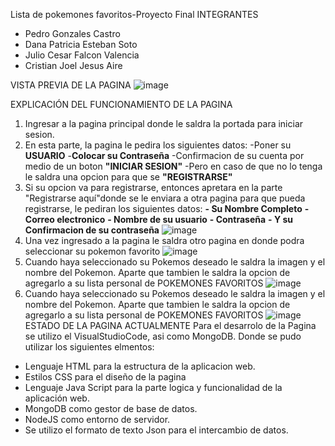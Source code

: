 Lista de pokemones favoritos-Proyecto Final 
INTEGRANTES
- Pedro Gonzales Castro
- Dana Patricia Esteban Soto
- Julio Cesar Falcon Valencia
- Cristian Joel Jesus Aire

VISTA PREVIA DE LA PAGINA
![image](https://user-images.githubusercontent.com/118759662/210032519-d74fac64-f6a1-4bef-bbab-d061d3e8eb03.png)

EXPLICACIÓN DEL FUNCIONAMIENTO DE LA PAGINA
1. Ingresar a la pagina principal donde le saldra la portada para iniciar sesion.
2. En esta parte, la pagina le pedira los siguientes datos:
-Poner su **USUARIO**
-**Colocar su Contraseña**
-Confirmacion de su cuenta por medio de un boton **"INICIAR SESION"**
-Pero en caso de que no lo tenga le saldra una opcion para que se **"REGISTRARSE"**
3. Si su opcion va para registrarse, entonces apretara en la parte "Registrarse aquí"donde se le enviara a otra pagina para que pueda registrarse, le pediran los siguientes datos:
**- Su Nombre Completo**
**- Correo electronico**
**- Nombre de su usuario**
**- Contraseña**
**- Y su Confirmacion de su contraseña**
![image](https://user-images.githubusercontent.com/118759662/210033597-0024ef1c-4901-4422-9132-3cc6b6410aea.png)
4. Una vez ingresado a la pagina le saldra otro pagina en donde podra seleccionar su pokemon favorito
![image](https://user-images.githubusercontent.com/118759662/210034825-d3a0c85f-c40e-4399-8928-7cb31d7b2dfa.png)
5. Cuando haya seleccionado su Pokemos deseado le saldra la imagen y el nombre del Pokemon. Aparte que tambien le saldra la opcion de agregarlo a su lista personal de POKEMONES FAVORITOS
![image](https://user-images.githubusercontent.com/118759662/210035315-ac2b1ae3-acf7-40aa-9085-7d2fd08867a3.png)
6. Cuando haya seleccionado su Pokemos deseado le saldra la imagen y el nombre del Pokemon. Aparte que tambien le saldra la opcion de agregarlo a su lista personal de POKEMONES FAVORITOS
![image](https://user-images.githubusercontent.com/118759662/210035618-e4369e03-730d-4c08-859f-101401bd0191.png)
ESTADO DE LA PAGINA ACTUALMENTE
Para el desarrolo de la Pagina se utilizo el VisualStudioCode, asi como MongoDB. Donde se pudo utilizar los siguientes elmentos:
- Lenguaje HTML para la estructura de la aplicacion web.
- Estilos CSS para el diseño de la pagina
- Lenguaje Java Script para la parte logica y funcionalidad de la aplicación web.
- MongoDB como gestor de base de datos.
- NodeJS como entorno de servidor.
- Se utilizo el formato de texto Json para el intercambio de datos.
